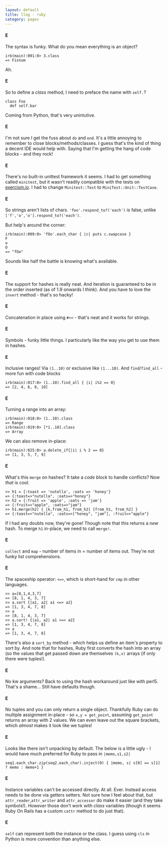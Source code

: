 ```yaml
---
layout: default
title: llog - ruby
category: pages
---
```


#### E

The syntax is funky. What do you mean everything is an object?

    irb(main):001:0> 3.class
    => Fixnum

Ah.

#### E

So to define a *class* method, I need to preface the name with `self.`?

    class Foo
      def self.bar

Coming from Python, that's very unintutive.

#### E

I'm not sure I get the fuss about `do` and `end`. It's a little annoying to remember to close blocks/methods/classes. I guess that's the kind of thing a decent IDE would help with.
Saying that I'm getting the hang of code blocks - and they rock!

#### E

There's no built-in unittest framework it seems. I had to get something called `minitest`, but it wasn't readily compatible with the tests on [exercism.io](http://www.exercism.io). I had to change `Minitest::Test` to `MiniTest::Unit::TestCase`.

#### E

So strings aren't lists of chars. `'foo'.respond_to?('each')` is false, unlike `['f','o','o'].respond_to?('each')`.

But help's around the corner:

    irb(main):009:0> 'fOo'.each_char { |c| puts c.swapcase }
    F
    o
    O
    => "fOo"

Sounds like half the battle is knowing what's available.

#### E

The support for hashes is really neat. And iteration is guaranteed to be in the order inserted (as of 1.9 onwards I think). And you have to love the `invert` method - that's so hacky!

#### E

Concatenation in place using `#<<` - that's neat and it works for strings.

#### E

Symbols - funky little things. I particularly like the way you get to use them in hashes.

#### E

Inclusive ranges! Via `(1..10)` or exclusive like `(1...10)`. And `find`/`find_all` - more fun with code blocks

    irb(main):017:0> (1..10).find_all { |i| i%2 == 0}
    => [2, 4, 6, 8, 10]

#### E

Turning a range into an array:

    irb(main):018:0> (1..10).class
    => Range
    irb(main):019:0> [*1..10].class
    => Array

We can also remove in-place:

    irb(main):025:0> a.delete_if{|i| i % 2 == 0}
    => [1, 3, 5, 7, 9]

#### E

What's this `merge` on hashes? It take a *code block* to handle conflicts? Now *that* is cool.

    >> h1 = {:toast => 'nutella', :oats => 'honey'}
    => {:toast=>"nutella", :oats=>"honey"}
    >> h2 = {:fruit => 'apple', :oats => 'jam'}
    => {:fruit=>"apple", :oats=>"jam"}
    >> h1.merge(h2) { |k,from_h1, from_h2| [from_h1, from_h2] } 
    => {:toast=>"nutella", :oats=>["honey", "jam"], :fruit=>"apple"}

If I had any doubts now, they're gone! Though note that this returns a *new* hash. To merge `h1` in-place, we need to call `merge!`.

#### E

`collect` and `map` - number of items in = number of items out. They're not funky list comprehensions.

#### E

The spaceship operator: `<=>`, which is short-hand for `cmp` in other languages. 

    >> a=[8,1,4,3,7]
    => [8, 1, 4, 3, 7]
    >> a.sort {|a1, a2| a1 <=> a2}
    => [1, 3, 4, 7, 8]
    >> a
    => [8, 1, 4, 3, 7]
    >> a.sort! {|a1, a2| a1 <=> a2}
    => [1, 3, 4, 7, 8]
    >> a
    => [1, 3, 4, 7, 8]

There's also a `sort_by` method - which helps us define an item's property to sort by. And note that for hashes, Ruby first converts the hash into an array (so the values that get passed down are themselves `(k,v)` arrays (if only there were tuples!).

#### E

No kw arguments? Back to using the hash workaround just like with perl5. That's a shame... Still have defaults though.

#### E

No tuples and you can only return a single object. Thankfully Ruby can do multiple assignment in-place - so `x,y = get_point`, assuming `get_point` returns an array with 2 values. We can even leave out the square brackets, which *almost* makes it look like we tuples!

#### E

Looks like there isn't unpacking by default. The below is a little ugly - I would have much preferred for Ruby to pass in `|memo,s1,s2|`

    seq1.each_char.zip(seq2.each_char).inject(0) { |memo, s| s[0] == s[1] ? memo : memo+1 }

#### E

Instance variables can't be accessed directly. At all. Ever. Instead access needs to be done via getters setters. Not sure how I feel about that, but `attr_reader`,`attr_writer` and `attr_accessor` do make it easier (and they take symbols!). *However* those don't work with *class* variables (though it seems Ruby On Rails has a custom `cattr` method to do just that).

#### E

`self` can represent both the instance or the class. I guess using `cls` in Python is more convention than anything else.
